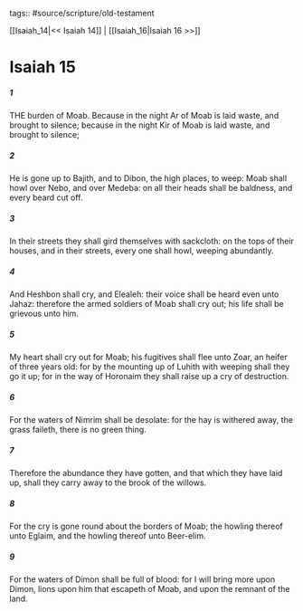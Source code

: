 tags:: #source/scripture/old-testament

[[Isaiah_14|<< Isaiah 14]] | [[Isaiah_16|Isaiah 16 >>]]

# Isaiah 15

##### 1

THE burden of Moab. Because in the night Ar of Moab is laid waste, and brought to silence; because in the night Kir of Moab is laid waste, and brought to silence;

##### 2

He is gone up to Bajith, and to Dibon, the high places, to weep: Moab shall howl over Nebo, and over Medeba: on all their heads shall be baldness, and every beard cut off.

##### 3

In their streets they shall gird themselves with sackcloth: on the tops of their houses, and in their streets, every one shall howl, weeping abundantly.

##### 4

And Heshbon shall cry, and Elealeh: their voice shall be heard even unto Jahaz: therefore the armed soldiers of Moab shall cry out; his life shall be grievous unto him.

##### 5

My heart shall cry out for Moab; his fugitives shall flee unto Zoar, an heifer of three years old: for by the mounting up of Luhith with weeping shall they go it up; for in the way of Horonaim they shall raise up a cry of destruction.

##### 6

For the waters of Nimrim shall be desolate: for the hay is withered away, the grass faileth, there is no green thing.

##### 7

Therefore the abundance they have gotten, and that which they have laid up, shall they carry away to the brook of the willows.

##### 8

For the cry is gone round about the borders of Moab; the howling thereof unto Eglaim, and the howling thereof unto Beer-elim.

##### 9

For the waters of Dimon shall be full of blood: for I will bring more upon Dimon, lions upon him that escapeth of Moab, and upon the remnant of the land.
